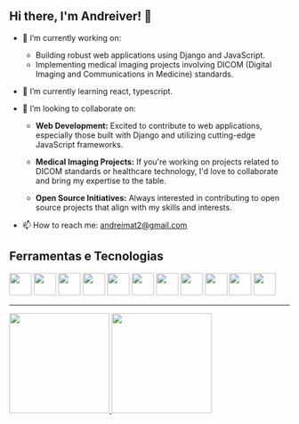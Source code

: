 ## Hi there, I'm Andreiver! 👋

<!--
**andreiSeer/andreiSeer** is a ✨ _special_ ✨ repository because its `README.md` (this file) appears on your GitHub profile.
Here are some ideas to get you started:
-->

- 🔭 I’m currently working on:
  - Building robust web applications using Django and JavaScript.
  - Implementing medical imaging projects involving DICOM (Digital Imaging and Communications in Medicine) standards.
    
- 🌱 I’m currently learning react, typescript.
  
- 👯 I’m looking to collaborate on:
  - **Web Development:** Excited to contribute to web applications, especially those built with Django and utilizing cutting-edge JavaScript frameworks.

  - **Medical Imaging Projects:** If you're working on projects related to DICOM standards or healthcare technology, I'd love to collaborate and bring my expertise to the table.

  - **Open Source Initiatives:** Always interested in contributing to open source projects that align with my skills and interests.
    
- 📫 How to reach me: andreimat2@gmail.com
## Ferramentas e Tecnologias

<div><img src="https://cdn.jsdelivr.net/gh/devicons/devicon/icons/python/python-original.svg" width="40" height="40"/> <img src="https://cdn.jsdelivr.net/gh/devicons/devicon/icons/django/django-plain.svg" width="40" height="40"/> <img src="https://cdn.jsdelivr.net/gh/devicons/devicon/icons/javascript/javascript-original.svg" width="40" height="40"/> <img src="https://cdn.jsdelivr.net/gh/devicons/devicon/icons/jquery/jquery-original.svg" width="40" height="40"/> 
            <img src="https://cdn.jsdelivr.net/gh/devicons/devicon/icons/html5/html5-original.svg" width="40" height="40"/> 
            <img src="https://cdn.jsdelivr.net/gh/devicons/devicon/icons/css3/css3-original.svg" width="40" height="40"/> 
            <img src="https://cdn.jsdelivr.net/gh/devicons/devicon/icons/c/c-original.svg" width="40" height="40"/> 
            <img src="https://cdn.jsdelivr.net/gh/devicons/devicon/icons/cplusplus/cplusplus-original.svg"  width="40" height="40"/> <img src="https://cdn.jsdelivr.net/gh/devicons/devicon/icons/nginx/nginx-original.svg" width="40" height="40"/> 
            <img src="https://cdn.jsdelivr.net/gh/devicons/devicon/icons/postgresql/postgresql-original.svg" width="40" height="40"/> <img src="https://resource.accusoft.com/r01/wp-content/uploads/icon_sdk_Image-Gear-Medical.png.webp" width="40" height="40"/></div>

<hr>
<div>
<a href="https://github.com/andreiSeer">
<img loading="lazy" height="180em" src="https://github-readme-stats.vercel.app/api/top-langs/?username=andreiSeer&layout=compact&langs_count=7&theme=dracula"/>
<img loading="lazy" height="180em" src="https://github-readme-stats.vercel.app/api?username=andreiSeer&show_icons=true&theme=dracula&include_all_commits=true&count_private=true"/>
</div>     
          
          
          
          
          
          
          




          
          
          
          
          
          
          
          



